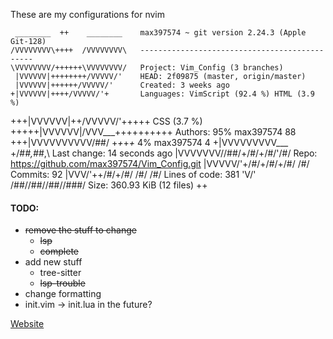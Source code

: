 These are my configurations for nvim

     ________  ++    ________    max397574 ~ git version 2.24.3 (Apple Git-128)
    /VVVVVVVV\++++  /VVVVVVVV\   ----------------------------------------------
    \VVVVVVVV/++++++\VVVVVVVV/   Project: Vim_Config (3 branches)
     |VVVVVV|++++++++/VVVVV/'    HEAD: 2f09875 (master, origin/master)
     |VVVVVV|++++++/VVVVV/'      Created: 3 weeks ago
    +|VVVVVV|++++/VVVVV/'+       Languages: VimScript (92.4 %) HTML (3.9 %)
  +++|VVVVVV|++/VVVVV/'+++++                CSS (3.7 %)
+++++|VVVVVV|/VVV___++++++++++   Authors: 95% max397574 88
  +++|VVVVVVVVVV/##/ +_+_+_+_             4% max397574 4
    +|VVVVVVVVV___ +/#_#,#_#,\   Last change: 14 seconds ago
     |VVVVVVV//##/+/#/+/#/'/#/   Repo: https://github.com/max397574/Vim_Config.git
     |VVVVV/'+/#/+/#/+/#/ /#/    Commits: 92
     |VVV/'++/#/+/#/ /#/ /#/     Lines of code: 381
     'V/'  /##//##//##//###/     Size: 360.93 KiB (12 files)
              ++



#### TODO:
* ~~remove the stuff to change~~
  * ~~lsp~~
  * ~~complete~~
* add new stuff
  * tree-sitter
  * ~~lsp-trouble~~
* change formatting
* init.vim -> init.lua in the future?

[Website](https://max397574.github.io/Vim_Config/root/)
